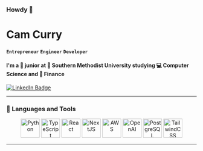 ### Howdy 👋

# Cam Curry

**`Entrepreneur`**
**`Engineer`**
**`Developer`**

####  I'm a 🥸 junior at 🏫 Southern Methodist University studying 💻 Computer Science and 💼 Finance

<div id="badges">
  <a href="https://www.linkedin.com/in/cameron-curry-b35b98260/" target="_blank" rel="noopener">
    <img src="https://img.shields.io/badge/LinkedIn-blue?style=for-the-badge&logo=linkedin&logoColor=white" alt="LinkedIn Badge"/>
  </a>
</div>

---

### 🧰 Languages and Tools

<div align="center">
  <img alt="Python" width="50px" src="https://github.com/cammycurry/cameroncurry/blob/master/programming%20languages/python-svgrepo-com.svg"/>
  <img alt="TypeScript" width="50px" src="https://github.com/cammycurry/cameroncurry/blob/master/programming%20languages/typescript-official-svgrepo-com.svg" />
  <img alt="React" width="50px" src="https://github.com/cammycurry/cameroncurry/blob/master/programming%20languages/react-svgrepo-com.svg" />
  <img alt="NextJS" width="50px" src="https://github.com/cammycurry/cameroncurry/blob/master/programming%20languages/nextjs-fill-svgrepo-com.svg" />
  <img alt="AWS" width="50px" src="https://github.com/cammycurry/cameroncurry/blob/master/cloud/aws-svgrepo-com.svg"/>
  <img alt="OpenAI" width="50px" src="https://github.com/cammycurry/cameroncurry/blob/master/cloud/openai.svg" />
  <img alt="PostgreSQL" width="50px" src="https://github.com/cammycurry/cameroncurry/blob/master/cloud/postgresql-svgrepo-com.svg" />
  <img alt="TailwindCSS" width="50px" src="https://github.com/cammycurry/cameroncurry/blob/master/programming%20languages/tailwindcss-icon-svgrepo-com.svg" />
</div>


---


